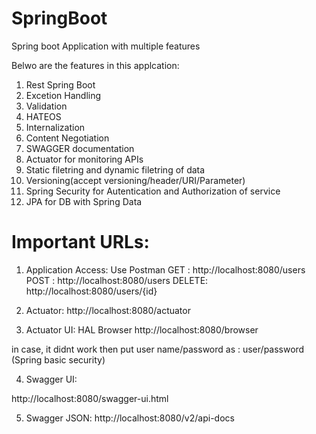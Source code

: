 # SpringBoot
Spring boot Application with multiple features

Belwo are the features in this applcation:

1) Rest Spring Boot
2) Excetion Handling
3) Validation
4) HATEOS
5) Internalization
6) Content Negotiation
7) SWAGGER documentation
8) Actuator for monitoring APIs
9) Static filetring and dynamic filetring of data
10) Versioning(accept versioning/header/URI/Parameter)
11) Spring Security for Autentication and Authorization of service
12) JPA for DB with Spring Data

# Important URLs:

1) Application Access: Use Postman
GET : http://localhost:8080/users
POST : http://localhost:8080/users
DELETE: http://localhost:8080/users/{id}

2) Actuator:
http://localhost:8080/actuator

3) Actuator UI: HAL Browser
http://localhost:8080/browser

in case, it didnt work then put user name/password as  : user/password (Spring basic security)

4) Swagger UI:

http://localhost:8080/swagger-ui.html

5) Swagger JSON:
http://localhost:8080/v2/api-docs


